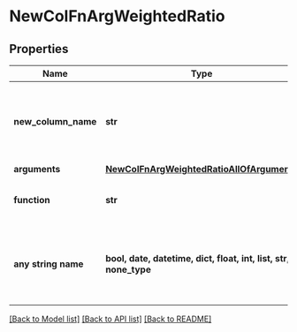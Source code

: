 # NewColFnArgWeightedRatio


## Properties
Name | Type | Description | Notes
------------ | ------------- | ------------- | -------------
**new_column_name** | **str** | Name of the new column as it was known in the training dataset. | 
**arguments** | [**NewColFnArgWeightedRatioAllOfArguments**](NewColFnArgWeightedRatioAllOfArguments.md) |  | 
**function** | **str** |  | defaults to "weighted ratio"
**any string name** | **bool, date, datetime, dict, float, int, list, str, none_type** | any string name can be used but the value must be the correct type | [optional]

[[Back to Model list]](../README.md#documentation-for-models) [[Back to API list]](../README.md#documentation-for-api-endpoints) [[Back to README]](../README.md)



